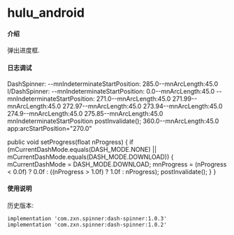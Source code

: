 # hulu_android

#### 介绍
弹出进度框.


#### 日志调试
DashSpinner: --mnIndeterminateStartPosition: 285.0--mnArcLength:45.0
I/DashSpinner: --mnIndeterminateStartPosition: 0.0--mnArcLength:45.0
--mnIndeterminateStartPosition: 271.0--mnArcLength:45.0
271.99--mnArcLength:45.0
272.97--mnArcLength:45.0
273.94--mnArcLength:45.0
274.9--mnArcLength:45.0
275.85--mnArcLength:45.0
mnIndeterminateStartPosition
postInvalidate();
360.0--mnArcLength:45.0
app:arcStartPosition="270.0"

public void setProgress(float nProgress) {
    if (mCurrentDashMode.equals(DASH_MODE.NONE) || mCurrentDashMode.equals(DASH_MODE.DOWNLOAD)) {
        mCurrentDashMode = DASH_MODE.DOWNLOAD;
        mnProgress = (nProgress < 0.0f) ? 0.0f : ((nProgress > 1.0f) ? 1.0f : nProgress);
        postInvalidate();
    }
}


#### 使用说明

历史版本:
```
implementation 'com.zxn.spinner:dash-spinner:1.0.3'
implementation 'com.zxn.spinner:dash-spinner:1.0.2'
```





